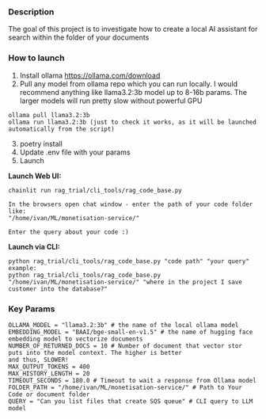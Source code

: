 ### Description
The goal of this project is to investigate how to create a local AI assistant for search
within the folder of your documents

### How to launch
1. Install ollama
https://ollama.com/download
2. Pull any model from ollama repo which you can run locally. I would recommend anything like llama3.2:3b model 
up to 8-16b params. The larger models will run pretty slow without powerful GPU

```
ollama pull llama3.2:3b
ollama run llama3.2:3b (just to check it works, as it will be launched automatically from the script) 
```
3. poetry install
4. Update .env file with your params 
5. Launch

**Launch Web UI:**

```
chainlit run rag_trial/cli_tools/rag_code_base.py

In the browsers open chat window - enter the path of your code folder like:
"/home/ivan/ML/monetisation-service/"

Enter the query about your code :)
```

**Launch via CLI:**
```
python rag_trial/cli_tools/rag_code_base.py "code path" "your query"
example:
python rag_trial/cli_tools/rag_code_base.py "/home/ivan/ML/monetisation-service/" "where in the project I save customer into the database?"

```

### Key Params
```
OLLAMA_MODEL = "llama3.2:3b" # the name of the local ollama model
EMBEDDING_MODEL = "BAAI/bge-small-en-v1.5" # the name of hugging face embedding model to vectorize documents
NUMBER_OF_RETURNED_DOCS = 10 # Number of document that vector stor puts into the model context. The higher is better
and thus, SLOWER! 
MAX_OUTPUT_TOKENS = 400
MAX_HISTORY_LENGTH = 20
TIMEOUT_SECONDS = 180.0 # Timeout to wait a response from Ollama model
FOLDER_PATH = "/home/ivan/ML/monetisation-service/" # Path to Your Code or document folder
QUERY = "Can you list files that create SQS queue" # CLI query to LLM model
```